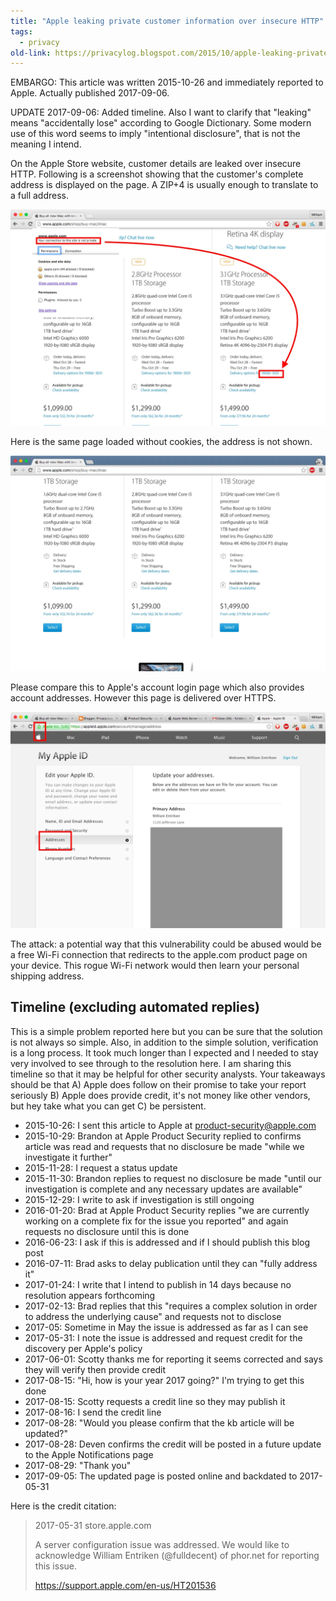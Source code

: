 ```yaml
---
title: "Apple leaking private customer information over insecure HTTP"
tags:
  - privacy
old-link: https://privacylog.blogspot.com/2015/10/apple-leaking-private-customer.html
---
```


EMBARGO: This article was written 2015-10-26 and immediately reported to Apple. Actually published 2017-09-06.

UPDATE 2017-09-06: Added timeline. Also I want to clarify that "leaking" means "accidentally lose" according to Google Dictionary. Some modern use of this word seems to imply "intentional disclosure", that is not the meaning I intend.

On the Apple Store website, customer details are leaked over insecure HTTP. Following is a screenshot showing that the customer's complete address is displayed on the page. A ZIP+4 is usually enough to translate to a full address.

![Leak example](/assets/images/2015-10-26-apple-leaking-private-customer.webp)

Here is the same page loaded without cookies, the address is not shown.

![No cookies example](/assets/images/2015-10-26-apple-leaking-private-customer-2.webp)

Please compare this to Apple's account login page which also provides account addresses. However this page is delivered over HTTPS.

![HTTP example](/assets/images/2015-10-26-apple-leaking-private-customer-3.webp)

The attack: a potential way that this vulnerability could be abused would be a free Wi-Fi connection that redirects to the apple.com product page on your device. This rogue Wi-Fi network would then learn your personal shipping address.

## Timeline (excluding automated replies)

This is a simple problem reported here but you can be sure that the solution is not always so simple. Also, in addition to the simple solution, verification is a long process. It took much longer than I expected and I needed to stay very involved to see through to the resolution here. I am sharing this timeline so that it may be helpful for other security analysts. Your takeaways should be that A) Apple does follow on their promise to take your report seriously B) Apple does provide credit, it's not money like other vendors, but hey take what you can get C) be persistent.

* 2015-10-26: I sent this article to Apple at&nbsp;<product-security@apple.com>
* 2015-10-29: Brandon at Apple Product Security replied to confirms article was read and requests that no disclosure be made "while we investigate it further"
* 2015-11-28: I request a status update
* 2015-11-30: Brandon replies to request no disclosure be made "until our investigation is complete and any necessary updates are available"
* 2015-12-29: I write to ask if investigation is still ongoing
* 2016-01-20: Brad at Apple Product Security replies "we are currently working on a complete fix for the issue you reported" and again requests no disclosure until this is done
* 2016-06-23: I ask if this is addressed and if I should publish this blog post
* 2016-07-11: Brad asks to delay publication until they can "fully address it"
* 2017-01-24: I write that I intend to publish in 14 days because no resolution appears forthcoming
* 2017-02-13: Brad replies that this "requires a complex solution in order to address the underlying cause" and requests not to disclose
* 2017-05: Sometime in May the issue is addressed as far as I can see
* 2017-05-31: I note the issue is addressed and request credit for the discovery per Apple's policy
* 2017-06-01: Scotty thanks me for reporting it seems corrected and says they will verify then provide credit
* 2017-08-15: "Hi, how is your year 2017 going?" I'm trying to get this done
* 2017-08-15: Scotty requests a credit line so they may publish it
* 2017-08-16: I send the credit line
* 2017-08-28: "Would you please confirm that the kb article will be updated?"
* 2017-08-28: Deven confirms the credit will be posted in a future update to the Apple Notifications page
* 2017-08-29: "Thank you"
* 2017-09-05: The updated page is posted online and backdated to 2017-05-31

Here is the credit citation:

> 2017-05-31 store.apple.com
>
> A server configuration issue was addressed. We would like to acknowledge William Entriken (@fulldecent) of phor.net for reporting this issue.
>
> <https://support.apple.com/en-us/HT201536>
